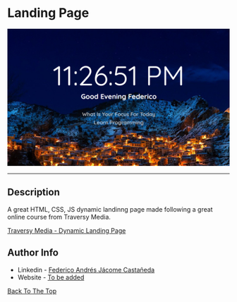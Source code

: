 # Landing Page

![Project Image](./main_img.png)

---

## Description
A great HTML, CSS, JS dynamic landinng page made following a great online course from Traversy Media.

[Traversy Media - Dynamic Landing Page](https://www.youtube.com/watch?v=fSTQzlprGLI&ab_channel=TraversyMedia)

## Author Info

- Linkedin - [Federico Andrés Jácome Castañeda](https://www.linkedin.com/in/federicojacome/)
- Website - [To be added](https://github.com/federocky)

[Back To The Top](#read-me-template)
